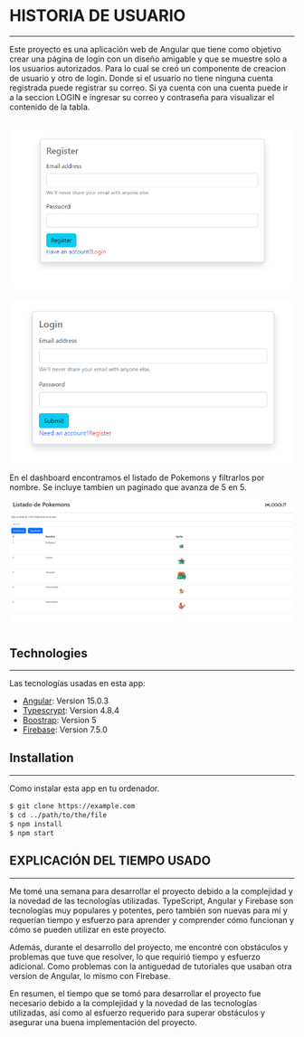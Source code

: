 # HISTORIA DE USUARIO

---

Este proyecto es una aplicación web de Angular que tiene como objetivo crear una página de login con un diseño amigable y que se muestre solo a los usuarios autorizados. Para lo cual se creó un componente de creacion de usuario y otro de login. Donde si el usuario no tiene ninguna cuenta registrada puede registrar su correo. Si ya cuenta con una cuenta puede ir a la seccion LOGIN e ingresar su correo y contraseña para visualizar el contenido de la tabla.

## ![Register](./img/register.png)

![Login](./img/login.png)

En el dashboard encontramos el listado de Pokemons y filtrarlos por nombre. Se incluye tambien un paginado que avanza de 5 en 5.

![Dashboard](./img/dashboard.png)

## Technologies

---

Las tecnologías usadas en esta app:

- [Angular](https://angular.io/): Version 15.0.3
- [Typescrypt](https://www.typescriptlang.org/): Version 4.8.4
- [Boostrap](https://getbootstrap.com/): Version 5
- [Firebase](https://firebase.google.com/): Version 7.5.0

## Installation

---

Como instalar esta app en tu ordenador.

```
$ git clone https://example.com
$ cd ../path/to/the/file
$ npm install
$ npm start
```

## EXPLICACIÓN DEL TIEMPO USADO

---

Me tomé una semana para desarrollar el proyecto debido a la complejidad y la novedad de las tecnologías utilizadas. TypeScript, Angular y Firebase son tecnologías muy populares y potentes, pero también son nuevas para mí y requerían tiempo y esfuerzo para aprender y comprender cómo funcionan y cómo se pueden utilizar en este proyecto.

Además, durante el desarrollo del proyecto, me encontré con obstáculos y problemas que tuve que resolver, lo que requirió tiempo y esfuerzo adicional. Como problemas con la antiguedad de tutoriales que usaban otra version de Angular, lo mismo con Firebase.

En resumen, el tiempo que se tomó para desarrollar el proyecto fue necesario debido a la complejidad y la novedad de las tecnologías utilizadas, así como al esfuerzo requerido para superar obstáculos y asegurar una buena implementación del proyecto.
